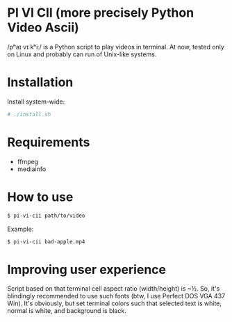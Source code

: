 # PI VI CII (more precisely Python Video Ascii)
/pʰaɪ vɪ kʰiː/ is a Python script to play videos in terminal.
At now, tested only on Linux and probably can run of Unix-like systems.

# Installation
Install system-wide:
```bash
# ./install.sh
```

# Requirements
* ffmpeg
* mediainfo

# How to use
```bash
$ pi-vi-cii path/to/video
```

Example:
```bash
$ pi-vi-cii bad-apple.mp4
```

# Improving user experience
Script based on that terminal cell aspect ratio (width/height) is ~½. So,
it's blindingly recommended to use such fonts (btw, I use Perfect DOS VGA
437 Win). It's obviously, but set terminal colors such that selected text
is white, normal is white, and background is black.
